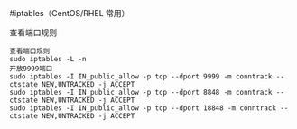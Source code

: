 #iptables（CentOS/RHEL 常用）

查看端口规则
```shell
查看端口规则
sudo iptables -L -n
开放9999端口
sudo iptables -I IN_public_allow -p tcp --dport 9999 -m conntrack --ctstate NEW,UNTRACKED -j ACCEPT
sudo iptables -I IN_public_allow -p tcp --dport 8848 -m conntrack --ctstate NEW,UNTRACKED -j ACCEPT
sudo iptables -I IN_public_allow -p tcp --dport 18848 -m conntrack --ctstate NEW,UNTRACKED -j ACCEPT

```







































